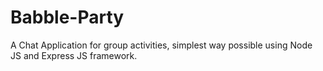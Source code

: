 # Babble-Party
A Chat Application for group activities, simplest way possible using Node JS and Express JS framework. 
